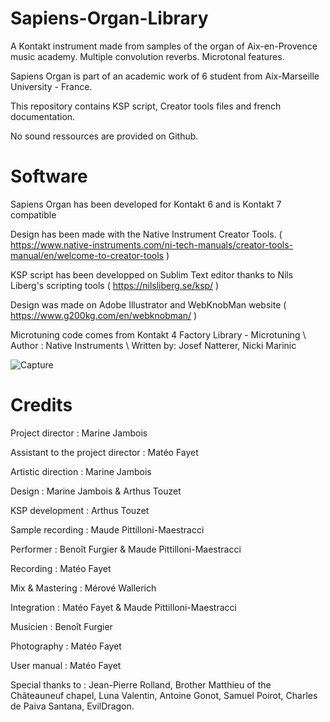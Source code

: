 # Sapiens-Organ-Library

A Kontakt instrument made from samples of the organ of Aix-en-Provence music academy. Multiple convolution reverbs. Microtonal features.

Sapiens Organ is part of an academic work of 6 student from Aix-Marseille University - France.

This repository contains KSP script, Creator tools files and french documentation.

No sound ressources are provided on Github.

# Software

Sapiens Organ has been developed for Kontakt 6 and is Kontakt 7 compatible

Design has been made with the Native Instrument Creator Tools.
( https://www.native-instruments.com/ni-tech-manuals/creator-tools-manual/en/welcome-to-creator-tools )

KSP script has been developped on Sublim Text editor thanks to Nils Liberg's scripting tools ( https://nilsliberg.se/ksp/ )

Design was made on Adobe Illustrator and WebKnobMan website ( https://www.g200kg.com/en/webknobman/ )

Microtuning code comes from Kontakt 4 Factory Library - Microtuning
									\\ Author : Native Instruments
									\\ Written by: Josef Natterer, Nicki Marinic

![Capture](https://github.com/SuhtrA/Sapiens-Organ-Library/assets/106975406/a9e6c2fa-1cdc-4daa-9379-f5d2b979c997)


# Credits 

Project director : Marine Jambois

Assistant to the project director : Matéo Fayet

Artistic direction : Marine Jambois

Design : Marine Jambois & Arthus Touzet 

KSP development : Arthus Touzet

Sample recording : Maude Pittilloni-Maestracci

Performer : Benoît Furgier & Maude Pittilloni-Maestracci 

Recording : Matéo Fayet

Mix & Mastering : Mérové Wallerich

Integration : Matéo Fayet & Maude Pittilloni-Maestracci

Musicien : Benoît Furgier

Photography : Matéo Fayet

User manual : Matéo Fayet

Special thanks to : Jean-Pierre Rolland, Brother Matthieu of the Châteauneuf chapel, Luna Valentin, Antoine Gonot, Samuel Poirot, Charles de Paiva Santana, EvilDragon.
